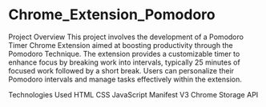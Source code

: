 # Chrome_Extension_Pomodoro
Project Overview
This project involves the development of a Pomodoro Timer Chrome Extension aimed at boosting productivity through the Pomodoro Technique. The extension provides a customizable timer to enhance focus by breaking work into intervals, typically 25 minutes of focused work followed by a short break. Users can personalize their Pomodoro intervals and manage tasks effectively within the extension.

Technologies Used
HTML
CSS
JavaScript
Manifest V3
Chrome Storage API
